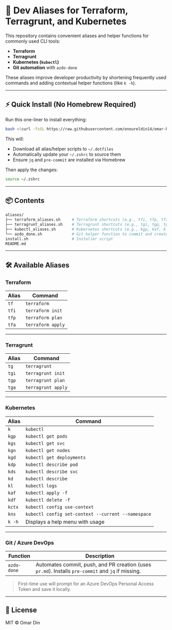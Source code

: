 # 🧰 Dev Aliases for Terraform, Terragrunt, and Kubernetes

This repository contains convenient aliases and helper functions for commonly used CLI tools:

* **Terraform**
* **Terragrunt**
* **Kubernetes (`kubectl`)**
* **Git automation** with `azdo-done`

These aliases improve developer productivity by shortening frequently used commands and adding contextual helper functions (like `k -h`).

---

## ⚡️ Quick Install (No Homebrew Required)

Run this one-liner to install everything:

```bash
bash <(curl -fsSL https://raw.githubusercontent.com/onoureldin14/omar-homebrew/main/install.sh)
```

This will:

* Download all alias/helper scripts to `~/.dotfiles`
* Automatically update your `~/.zshrc` to source them
* Ensure `jq` and `pre-commit` are installed via Homebrew

Then apply the changes:

```bash
source ~/.zshrc
```

---

## 📦 Contents

```bash
aliases/
├── terraform_aliases.sh     # Terraform shortcuts (e.g., tfi, tfp, tfa)
├── terragrunt_aliases.sh    # Terragrunt shortcuts (e.g., tgi, tgp, tga)
├── kubectl_aliases.sh       # Kubernetes shortcuts (e.g., kgp, kaf, k-h)
└── azdo_done.sh             # Git helper function to commit and create PRs
install.sh                   # Installer script
README.md
```

---

## 🛠️ Available Aliases

### Terraform

| Alias | Command           |
| ----- | ----------------- |
| `tf`  | `terraform`       |
| `tfi` | `terraform init`  |
| `tfp` | `terraform plan`  |
| `tfa` | `terraform apply` |

---

### Terragrunt

| Alias | Command            |
| ----- | ------------------ |
| `tg`  | `terragrunt`       |
| `tgi` | `terragrunt init`  |
| `tgp` | `terragrunt plan`  |
| `tga` | `terragrunt apply` |

---

### Kubernetes

| Alias  | Command                                            |
| ------ | -------------------------------------------------- |
| `k`    | `kubectl`                                          |
| `kgp`  | `kubectl get pods`                                 |
| `kgs`  | `kubectl get svc`                                  |
| `kgn`  | `kubectl get nodes`                                |
| `kgd`  | `kubectl get deployments`                          |
| `kdp`  | `kubectl describe pod`                             |
| `kds`  | `kubectl describe svc`                             |
| `kd`   | `kubectl describe`                                 |
| `kl`   | `kubectl logs`                                     |
| `kaf`  | `kubectl apply -f`                                 |
| `kdf`  | `kubectl delete -f`                                |
| `kctx` | `kubectl config use-context`                       |
| `kns`  | `kubectl config set-context --current --namespace` |
| `k -h` | Displays a help menu with usage                    |

---

### Git / Azure DevOps

| Function    | Description                                                                                        |
| ----------- | -------------------------------------------------------------------------------------------------- |
| `azdo-done` | Automates commit, push, and PR creation (uses `pr.md`). Installs `pre-commit` and `jq` if missing. |

> First-time use will prompt for an Azure DevOps Personal Access Token and save it locally.

---

## 📄 License

MIT © Omar Din
